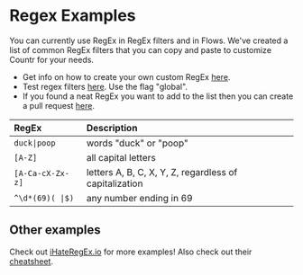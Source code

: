 # Regex Examples

You can currently use RegEx in RegEx filters and in Flows. We've created a list of common RegEx filters that you can copy and paste to customize Countr for your needs.

- Get info on how to create your own custom RegEx [here](https://flaviocopes.com/javascript-regular-expressions/#regular-expressions-choices).
- Test regex filters [here](https://regexr.com/). Use the flag "global".
- If you found a neat RegEx you want to add to the list then you can create a pull request [here](https://github.com/countr/docs/blob/master/docs/regex-examples.md).

| RegEx | Description |
|:------|:------------|
| `duck\|poop` | words "duck" or "poop" |
| `[A-Z]` | all capital letters |
| `[A-Ca-cX-Zx-z]` | letters A, B, C, X, Y, Z, regardless of capitalization |
| `^\d*(69)( \|$)` | any number ending in 69 |

## Other examples

Check out [iHateRegEx.io](https://ihateregex.io/) for more examples! Also check out their [cheatsheet](https://ihateregex.io/cheatsheet).

